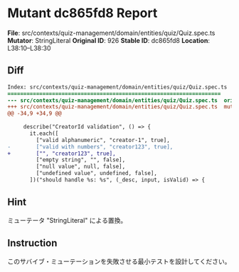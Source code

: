 # Mutant dc865fd8 Report

**File**: src/contexts/quiz-management/domain/entities/quiz/Quiz.spec.ts
**Mutator**: StringLiteral
**Original ID**: 926
**Stable ID**: dc865fd8
**Location**: L38:10–L38:30

## Diff

```diff
Index: src/contexts/quiz-management/domain/entities/quiz/Quiz.spec.ts
===================================================================
--- src/contexts/quiz-management/domain/entities/quiz/Quiz.spec.ts	original
+++ src/contexts/quiz-management/domain/entities/quiz/Quiz.spec.ts	mutated #926
@@ -34,9 +34,9 @@
 
     describe("CreatorId validation", () => {
       it.each([
         ["valid alphanumeric", "creator-1", true],
-        ["valid with numbers", "creator123", true],
+        ["", "creator123", true],
         ["empty string", "", false],
         ["null value", null, false],
         ["undefined value", undefined, false],
       ])("should handle %s: %s", (_desc, input, isValid) => {
```

## Hint

ミューテータ "StringLiteral" による置換。

## Instruction

このサバイブ・ミューテーションを失敗させる最小テストを設計してください。
